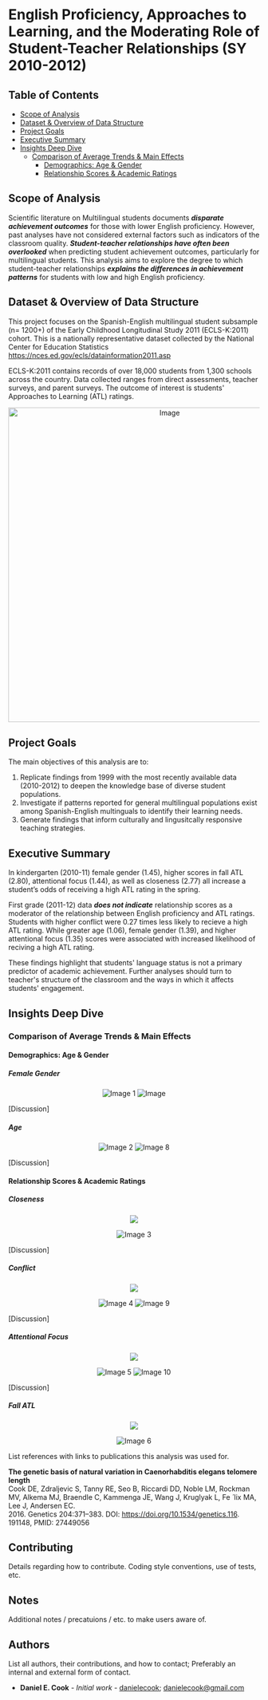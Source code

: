 # English Proficiency, Approaches to Learning, and the Moderating Role of Student-Teacher Relationships (SY 2010-2012)

## Table of Contents

- [Scope of Analysis](#scope-of-analysis)
- [Dataset & Overview of Data Structure](#dataset--overview-of-data-structure)
- [Project Goals](#project-goals)
- [Executive Summary](#executive-summary)
- [Insights Deep Dive](#insights-deep-dive)
  - [Comparison of Average Trends & Main Effects](#Comparison-of-Average-Trends-&-Main-Effects)
    - [Demographics: Age & Gender](#demographics-age--gender)
    - [Relationship Scores & Academic Ratings](#Relationship-Scores-&-Academic-Ratings)
  

## Scope of Analysis
Scientific literature on Multilingual students documents ***disparate achievement outcomes*** for those with lower English proficiency. However, past analyses have not considered external factors such as indicators of the classroom quality. ***Student-teacher relationships have often been overlooked*** when predicting student achievement outcomes, particularly for multilingual students. This analysis aims to explore the degree to which student-teacher relationships ***explains the differences in achievement patterns*** for students with low and high English proficiency.

## Dataset & Overview of Data Structure

This project focuses on the Spanish-English multilingual student subsample (n= 1200+) of the Early Childhood Longitudinal Study 2011 (ECLS-K:2011) cohort. This is a nationally representative dataset collected by the National Center for Education Statistics <https://nces.ed.gov/ecls/datainformation2011.asp> 

ECLS-K:2011 contains records of over 18,000 students from 1,300 schools across the country. Data collected ranges from direct assessments, teacher surveys, and parent surveys. The outcome of interest is students' Approaches to Learning (ATL) ratings.

<div align="center">
 <img width="631" alt="Image" src="https://github.com/user-attachments/assets/d09d744d-577e-4b73-a9c3-cbcfe41d2b43" />
</div>

## Project Goals

The main objectives of this analysis are to:
1. Replicate findings from 1999 with the most recently available data (2010-2012) to deepen the knowledge base of diverse student populations.
2. Investigate if patterns reported for general multilingual populations exist among Spanish-English multinguals to identify their learning needs.
3. Generate findings that inform culturally and lingusitcally responsive teaching strategies.

## Executive Summary

In kindergarten (2010-11) female gender (1.45), higher scores in fall ATL (2.80), attentional focus (1.44), as well as closeness (2.77) all increase a student’s odds of receiving a high ATL rating in the spring.

First grade (2011-12) data ***does not indicate*** relationship scores as a moderator of the relationship between English proficiency and ATL ratings. Students with higher conflict were 0.27 times less likely to recieve a high ATL rating. While greater age (1.06), female gender (1.39), and higher attentional focus (1.35) scores were associated with increased likelihood of reciving a high ATL rating.

These findings highlight that students' language status is not a primary predictor of academic achievement. Further analyses should turn to teacher's structure of the classroom and the ways in which it affects students' engagement.

## Insights Deep Dive

### Comparison of Average Trends & Main Effects 

#### Demographics: Age & Gender

##### Female Gender
<p align="center">
  <img src="https://github.com/user-attachments/assets/bd454431-4622-4466-a37c-4e6baff38dbf" alt="Image 1">
  <img src="https://github.com/user-attachments/assets/193ec398-0c68-4b36-9e3d-2c408caac6b3" alt="Image">
</p>


[Discussion]

##### Age 

<p align="center">
  <img src="https://github.com/user-attachments/assets/6d9d0593-9089-411b-8b69-a1f459d71995" alt="Image 2">
  <img src="https://github.com/user-attachments/assets/b1d1445d-3c03-4177-bdc7-78153e53ec4f" alt="Image 8">
</p>


[Discussion]

#### Relationship Scores & Academic Ratings

##### Closeness
<p align="center">
  <img src= "https://github.com/user-attachments/assets/21eede1c-1a7e-44ae-8198-11b02f5c2e7e">
</p>


<p align="center">
  <img src="https://github.com/user-attachments/assets/bf919ebc-c4f9-49b4-88c6-67e895b7b6a6" alt="Image 3">
</p>


[Discussion]

##### Conflict
<p align="center">
  <img src= "https://github.com/user-attachments/assets/2d15f503-fba5-4b90-8906-c15b56e5e64f">
</p>

<p align="center">
  <img src="https://github.com/user-attachments/assets/e3cadcad-1778-458e-9aa8-d77a12b9bebb" alt="Image 4">
  <img src="https://github.com/user-attachments/assets/9e8dfb1b-6c31-4afd-a37c-e8355d38adc8" alt="Image 9">
</p>
[Discussion]

##### Attentional Focus
<p align="center">
  <img src= "https://github.com/user-attachments/assets/7759bd57-04a8-435b-b3f0-2081ad704842">
</p>

<p align="center">
  <img src="https://github.com/user-attachments/assets/f84d15d0-fd88-4487-b202-5ec2980e29bb" alt="Image 5">
  <img src="https://github.com/user-attachments/assets/6a033b3f-70e5-4580-8bfe-92f410d2160a" alt="Image 10">
</p>


[Discussion]

##### Fall ATL 

<p align="center">
  <img src="https://github.com/user-attachments/assets/9ecb4bd8-782d-46f4-a476-a840d4bd98c2">
</p>

<p align="center">
  <img src="https://github.com/user-attachments/assets/fd608853-53cb-4aec-beb9-1119818f168e" alt="Image 6">
</p>



List references with links to publications this analysis was used for.

 __The genetic basis of natural variation in Caenorhabditis elegans telomere length__<br />
Cook DE, Zdraljevic S, Tanny RE, Seo B, Riccardi DD, Noble LM, Rockman MV, Alkema MJ, Braendle C, Kammenga JE, Wang J, Kruglyak L, Fe ́ lix MA, Lee J, Andersen EC. <br />
2016. Genetics 204:371–383. DOI: https://doi.org/10.1534/genetics.116. 191148, PMID: 27449056

## Contributing

Details regarding how to contribute. Coding style conventions, use of tests, etc.

## Notes

Additional notes / precatuions / etc. to make users aware of.

## Authors

List all authors, their contributions, and how to contact; Preferably an internal and external form of contact.

* **Daniel E. Cook** - *Initial work* - [danielecook](https://github.com/danielecook); danielecook@gmail.com
